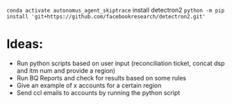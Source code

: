 `conda activate autonomus_agent_skiptrace`
install detectron2 `python -m pip install 'git+https://github.com/facebookresearch/detectron2.git'`
# Ideas:
 - Run python scripts based on user input (reconciliation ticket, concat dsp and itm num and provide a region)
 - Run BQ Reports and check for results based on some rules
 - Give an example of x accounts for a certain region
 - Send ccl emails to accounts by running the python script
